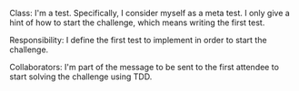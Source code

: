 Class:
I'm a test. Specifically, I consider myself as a meta test. I only give a hint of how to start the challenge, which means writing the first test.

Responsibility:
I define the first test to implement in order to start the challenge.

Collaborators:
I'm part of the message to be sent to the first attendee to start solving the challenge using TDD.